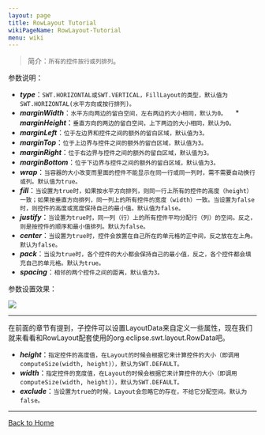 ```yaml
---
layout: page
title: RowLayout Tutorial
wikiPageName: RowLayout-Tutorial
menu: wiki
---
```


> 简介：`所有的控件按行或列排列`。

参数说明：
  * _**type**_：`SWT.HORIZONTAL或SWT.VERTICAL，FillLayout的类型，默认值为SWT.HORIZONTAL(水平方向或按行排列)。`
  * _**marginWidth**_：`水平方向两边的留白空间，左右两边的大小相同，默认为0。`
　* _**marginHeight**_：`垂直方向的两边的留白空间，上下两边的大小相同，默认为0。`
  * _**marginLeft**_：`位于左边界和控件之间的额外的留白区域，默认值为3。`
  * _**marginTop**_：`位于上边界与控件之间的额外的留白区域，默认值为3。`
  * _**marginRight**_：`位于右边界与控件之间的额外的留白区域，默认值为3。`
  * _**marginBottom**_：`位于下边界与控件之间的额外的留白区域，默认值为3。`
  * _**wrap**_：`当容器的大小改变而里面的控件不能显示在同一行或同一列时，需不需要自动换行或列。默认值为true。`
  * _**fill**_：`当设置为true时，如果按水平方向排列，则同一行上所有的控件的高度（height）一致；如果按垂直方向排列，同一列上的所有控件的宽度（width）一致。当设置为false时，则控件的高度或宽度保持自己的最小值。默认值为false。`
  * _**justify**_：`当设置为true时，同一列（行）上的所有控件平均分配行（列）的空间。反之，则是按控件的顺序和最小值排列。默认为false。`
  * _**center**_：`当设置为true时，控件会放置在自己所在的单元格的正中间，反之放在左上角。默认为false。`
  * _**pack**_：`当设为true时，各个控件的大小都会保持自己的最小值，反之，各个控件都会填充自己的单元格。默认为true。`
  * _**spacing**_：`相邻的两个控件之间的距离，默认值为3。`

参数设置效果：

![]({{site.baseurl}}/eclipse.tutorial/wiki/images/image_swt_rowlayout.gif)

***
在前面的章节有提到，子控件可以设置LayoutData来自定义一些属性，现在我们就来看看和RowLayout配套使用的org.eclipse.swt.layout.RowData吧。
  * _**height**_：`指定控件的高度值，在Layout的时候会根据它来计算控件的大小（即调用computeSize(width, height)），默认为SWT.DEFAULT。`
  * _**width**_：`指定控件的宽度值，在Layout的时候会根据它来计算控件的大小（即调用computeSize(width, height)），默认为SWT.DEFAULT。`
  * _**exclude**_：`当设置为true的时候，Layout会忽略它的存在，不给它分配空间。默认为false。`

***
[Back to Home]({{site.baseurl}}/eclipse.tutorial/wiki/)
